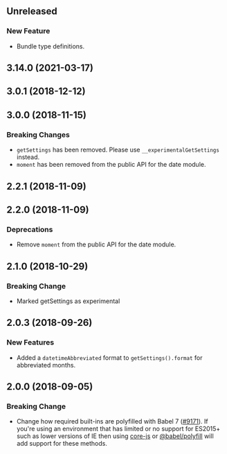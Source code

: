 <!-- Learn how to maintain this file at https://github.com/WordPress/gutenberg/tree/HEAD/packages#maintaining-changelogs. -->

## Unreleased

### New Feature

- Bundle type definitions.

## 3.14.0 (2021-03-17)

## 3.0.1 (2018-12-12)

## 3.0.0 (2018-11-15)

### Breaking Changes

- `getSettings` has been removed. Please use `__experimentalGetSettings` instead.
- `moment` has been removed from the public API for the date module.

## 2.2.1 (2018-11-09)

## 2.2.0 (2018-11-09)

### Deprecations

- Remove `moment` from the public API for the date module.

## 2.1.0 (2018-10-29)

### Breaking Change

- Marked getSettings as experimental

## 2.0.3 (2018-09-26)

### New Features

- Added a `datetimeAbbreviated` format to `getSettings().format` for abbreviated months.

## 2.0.0 (2018-09-05)

### Breaking Change

- Change how required built-ins are polyfilled with Babel 7 ([#9171](https://github.com/WordPress/gutenberg/pull/9171)).  If you're using an environment that has limited or no support for ES2015+ such as lower versions of IE then using [core-js](https://github.com/zloirock/core-js) or [@babel/polyfill](https://babeljs.io/docs/en/next/babel-polyfill) will add support for these methods.

